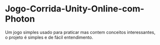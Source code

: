 # Jogo-Corrida-Unity-Online-com-Photon
Um jogo simples usado para praticar mas contem conceitos interessantes, o projeto é simples e de fácil entendimento. 
